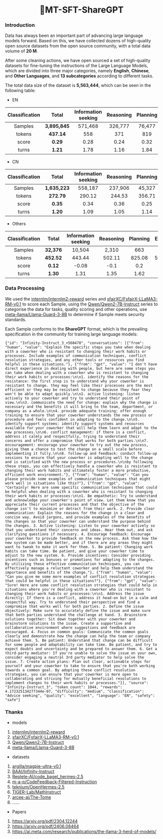 <h1 align="center">🐋MT-SFT-ShareGPT</h1>

### Introduction

Data has always been an important part of advancing large language models forward. Based on this, we have collected dozens of high-quality open source datasets from the open source community, with a total data volume of **20 M**. 

After some cleaning actions, we have open sourced a set of high-quality datasets for fine-tuning the instructions of the Large Language Models, which are divided into three major categories, namely **English**, **Chinese**, and **Other Languages**, and **13 subcategories** according to different tasks. 

The total data size of the dataset is **5,563,444**, which can be seen in the following table:

- EN

| Classification | **Total** | Information seeking | Reasoning | Planning | Editing | Coding | Math | Role playing | Data analysis | Creative writing | Advice seeking | Brainstorming | Translation | Others |
| :----: |  :----: | :----: | :----: | :----: | :----: | :----: | :----: | :----: | :----: | :----: | :----: | :----: | :----: | :----: |
| Samples   | **3,895,845**| 571,468             | 326,777   | 76,477   | 44,163  | 926,521| 1,339,602    | 10,636        | 19,597           | 62,150          | 17,197        | 1,821      | 3,357   | 496,079 |
| tokens | **437.14**   | 558                | 371       | 819      | 474     | 476    | 344         | 518           | 550              | 808             | 622           | 571        | 155     | 398    |
| score | **0.29**   | 0.28               | 0.24      | 0.32     | 0.22    | 0.28   | 0.30        | 0.23          | 0.19             | 0.39            | 0.46          | 0.36       | 0.51    | 0.27   |
| turns | **1.21**    | 1.78               | 1.16      | 1.84     | 1.43    | 1.01   | 1.02        | 1.81          | 1.25             | 1.84            | 1.79          | 1.63       | 1.10    | 1.17   |

- CN

| Classification | **Total** | Information seeking | Reasoning | Planning | Editing | Coding | Math | Role playing | Data analysis | Creative writing | Advice seeking | Brainstorming | Translation | Others |
| :----: |  :----: | :----: | :----: | :----: | :----: | :----: | :----: | :----: | :----: | :----: | :----: | :----: | :----: | :----: |
| Samples   | **1,635,223** | 558,187             | 237,906   | 45,327   | 94,058  | 87,689  | 109,694     | 37,695        | 16,578           | 175,587         | 30,656        | 4,620      | 0       | 237,226 |
| tokens | **272.79**   | 290.12             | 244.53    | 356.71   | 194.36  | 404     | 273.10      | 287           | 313              | 276             | 286           | 316        | 0       | 216.16  |
| score | **0.35**     | 0.34               | 0.36      | 0.25     | 0.42    | 0.77    | 0.24        | -0.01         | 0.12             | 0.36            | 0.380         | -0.03      | 0       | 0.33    |
| turns | **1.20**     | 1.09               | 1.05      | 1.14     | 1.08    | 1.17    | 1.11        | 1.10          | 1.14             | 1.91            | 1.09          | 2.87       | 0       | 1.17    |

- Others

| Classification | **Total** | Information seeking | Reasoning | Planning | Editing | Coding | Math | Role playing | Data analysis | Creative writing | Advice seeking | Brainstorming | Translation | Others |
| :----: |  :----: | :----: | :----: | :----: | :----: | :----: | :----: | :----: | :----: | :----: | :----: | :----: | :----: | :----: |
| Samples | **32,376**   | 10,504             | 2,310     | 663      | 895     | 3,081   | 2,050       | 147           | 118              | 1,041           | 483           | 38         | 0       | 11,046  |
| tokens | **452.52**   | 443.44             | 502.11    | 825.08   | 577.28  | 545.38  | 450.24      | 858.58        | 793.2            | 752.52          | 608.77        | 773.05     | 0       | 347.57  |
| score | **0.12**     | -0.08              | -0.1      | 0.2      | 0.16    | 0.17    | 0.04        | 0.11          | 0.11             | 0.24            | -0.1          | -0.26      | 0       | 0.36    |
| turns | **1.30**     | 1.31               | 1.35      | 1.62     | 1.48    | 1.25    | 1.08        | 1.47          | 1.47             | 1.66            | 1.57          | 1.92       | 0       | 1.23    |

### Data Processing

We used the [internlm/internlm2-reward](https://huggingface.co/internlm/internlm2-20b-reward) series and [sfairXC/FsfairX-LLaMA3-RM-v0.1](https://huggingface.co/sfairXC/FsfairX-LLaMA3-RM-v0.1) to score each Sample, using the [Qwen/Qwen2-7B-Instruct](https://huggingface.co/Qwen/Qwen2-7B-Instruct) series to categorise the data for tasks, quality scoring and other operations, use [meta-llama/Llama-Guard-3-8B](https://huggingface.co/meta-llama/Llama-Guard-3-8B) to determine if Sample meets security standards.

Each Sample conforms to the **ShareGPT** format, which is the prevailing specification in the community for training large language models:

```
{"id": "Infinity-Instruct_3_+560470", "conversations": [{"from": "human", "value": "Explain the specific steps you take when dealing with a coworker who is resistant to changing their work habits or processes. Include examples of communication techniques, conflict resolution strategies, and any other tools or resources you find helpful in these situations."}, {"from": "gpt", "value": "I don't have direct experience in dealing with people, but here are some steps you can take when dealing with a coworker who is resistant to changing their work habits or processes:\n\n1. identify the reasons for the resistance: the first step is to understand why your coworker is resistant to change. they may feel like their processes are the most efficient or they may be resistant to change because they fear they won't be able to adapt quickly.\n\n2. active listening: listen actively to your coworker and try to understand their point of view.\n\n3. communicate the need for change: explain why the change is necessary and the benefits it will bring to the team, department, or company as a whole.\n\n4. provide adequate training: offer enough training to ensure that your coworker understands the new process or procedure and feels confident in adapting to the change.\n\n5. identify support systems: identify support systems and resources available for your coworker that will help them learn and adapt to the new processes.\n\n6. conflict management: if there is a conflict, address it calmly and respectfully, trying to understand their concerns and offer a compromise that works for both parties.\n\n7. encouragement: encourage your coworker to try out the new process, giving them a chance to test the change on a small scale before implementing it fully.\n\n8. follow-up and feedback: conduct follow-up sessions to ensure that your coworker is adapting well to the change and is satisfied with the new process or procedures.\n\nby following these steps, you can effectively handle a coworker who is resistant to changing their work habits and ultimately foster a more productive, efficient work environment."}, {"from": "human", "value": "Can you please provide some examples of communication techniques that might work well in situations like this?"}, {"from": "gpt", "value": "Certainly! Here are some specific communication techniques that could be helpful when dealing with a coworker who is resistant to changing their work habits or processes:\n\n1. Be empathetic: Try to understand and acknowledge your coworker's point of view. Let them know that you appreciate their current processes and that the objective of the change isn't to minimize or detract from their work. 2. Provide clear communication: Explain the reasons for the change in a clear and concise way. Avoid jargons, and provide examples of the benefits of the changes so that your coworker can understand the purpose behind the changes. 3. Active listening: Listen to your coworker actively so that you understand their concerns and ideas. Hear them out, and ask clarifying questions if necessary. 4. Encourage feedback: Encourage your coworker to provide feedback on the new process. Ask them how the new system can be made better, and if there are any areas they might want to tweak to make it work for them. 5. Be patient: Changing work habits can take time. Be patient, and give your coworker time to adjust to the new system. 6. Provide incentives: Consider providing incentives such as bonuses or promotions for adapting to the changes. By utilizing these effective communication techniques, you can effectively manage a reluctant coworker and help them understand the importance and benefits of the change."}, {"from": "human", "value": "Can you give me some more examples of conflict resolution strategies that could be helpful in these situations?"}, {"from": "gpt", "value": "Sure! Here are some conflict resolution strategies that could help in situations where you're dealing with a coworker who is resistant to changing their work habits or processes:\n\n1. Address the issue directly: If there is a conflict, address it head-on but in a calm and respectful way. Try to understand their perspective and find a compromise that works well for both parties. 2. Define the issue objectively: Make sure to accurately define the issue and make sure that both parties understand the challenge at hand. 3. Brainstorm solutions together: Sit down together with your coworker and brainstorm solutions to the issue. Create a supportive and collaborative environment where suggestions and feedback are encouraged. 4. Focus on common goals: Communicate the common goals clearly and demonstrate how the change can help the team or company achieve them. 5. Be patient: Understand that change can be difficult for some people and adaptability can take time. Be patient, and try to expect doubts and uncertainty and be prepared to answer them. 6. Get a third-party mediator: If you're unable to solve the issue on your own, consider engaging a neutral 3rd party mediator to help solve the issue. 7. Create action plans: Plan out clear, actionable steps for yourself and your coworker to take to ensure that you're both working towards a common goal. By adopting these conflict resolution strategies, you can ensure that your coworker is more open to collaborating and striving for mutually beneficial resolutions to implement changes to their work habits or processes."}], "source": "Infinity-Instruct_3", "token_count": 1044, "rewards": 4.172325134277344e-07, "difficulty": "medium", "classification": "Advice seeking", "quality": "excellent", "language": "EN", "safety": "safe"}
```


### Thanks

- models
1. [internlm/internlm2-reward](https://huggingface.co/internlm/internlm2-20b-reward)
2. [sfairXC/FsfairX-LLaMA3-RM-v0.1](https://huggingface.co/sfairXC/FsfairX-LLaMA3-RM-v0.1)
3. [Qwen/Qwen2-7B-Instruct](https://huggingface.co/Qwen/Qwen2-7B-Instruct)
4. [meta-llama/Llama-Guard-3-8B](https://huggingface.co/meta-llama/Llama-Guard-3-8B)

- datasets
1. [argilla/magpie-ultra-v0.1](https://huggingface.co/datasets/argilla/magpie-ultra-v0.1)
2. [BAAI/Infinity-Instruct](https://huggingface.co/datasets/BAAI/Infinity-Instruct)
3. [Replete-AI/code_bagel_hermes-2.5](https://huggingface.co/datasets/Replete-AI/code_bagel_hermes-2.5)
4. [m-a-p/CodeFeedback-Filtered-Instruction](https://huggingface.co/datasets/m-a-p/CodeFeedback-Filtered-Instruction)
5. [teknium/OpenHermes-2.5](https://huggingface.co/datasets/teknium/OpenHermes-2.5)
6. [TIGER-Lab/MathInstruct](https://huggingface.co/datasets/TIGER-Lab/MathInstruct)
7. [arcee-ai/The-Tome](https://huggingface.co/datasets/arcee-ai/The-Tome)
8. ……
   
- Papers
1. https://arxiv.org/pdf/2304.12244
2. https://arxiv.org/pdf/2406.08464
3. https://ai.meta.com/research/publications/the-llama-3-herd-of-models/
